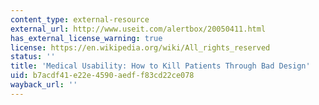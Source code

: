 ```yaml
---
content_type: external-resource
external_url: http://www.useit.com/alertbox/20050411.html
has_external_license_warning: true
license: https://en.wikipedia.org/wiki/All_rights_reserved
status: ''
title: 'Medical Usability: How to Kill Patients Through Bad Design'
uid: b7acdf41-e22e-4590-aedf-f83cd22ce078
wayback_url: ''
---
```

